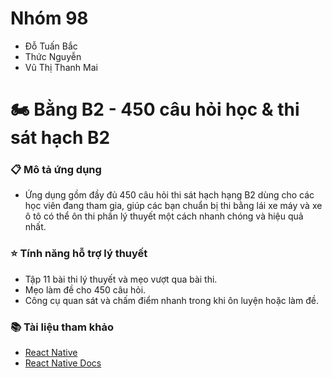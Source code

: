 # Nhóm 98
- Đỗ Tuấn Bắc
- Thức Nguyễn
- Vũ Thị Thanh Mai

# :motorcycle: Bằng B2 - 450 câu hỏi học & thi sát hạch B2<br>
### :clipboard: Mô tả ứng dụng
- Ứng dụng gồm đầy đủ 450 câu hỏi thi sát hạch hạng B2 dùng cho các học viên đang tham gia, giúp các bạn chuẩn bị thi bằng lái xe máy và xe ô tô có thể ôn thi phần lý thuyết một cách nhanh chóng và hiệu quả nhất.

### :star: Tính năng hỗ trợ lý thuyết
- Tập 11 bài thi lý thuyết và mẹo vượt qua bài thi.
- Mẹo làm đề cho 450 câu hỏi.
- Công cụ quan sát và chấm điểm nhanh trong khi ôn luyện hoặc làm đề.

### :books: Tài liệu tham khảo
- [React Native](https://www.edx.org/course/cs50s-mobile-app-development-with-react-native)
- [React Native Docs](https://reactnative.dev/docs/getting-started)